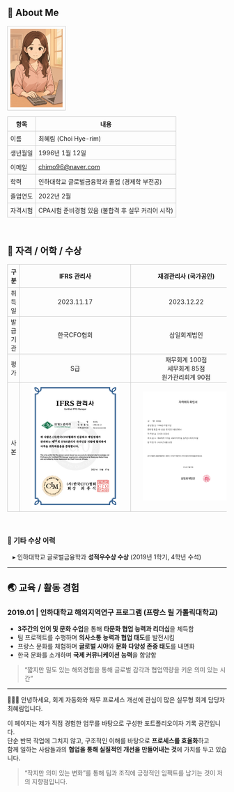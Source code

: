 <h2>👤 About Me</h2>

<!-- 이미지 박스 -->
<div style="border: 1px solid #ccc; width: fit-content; padding: 6px; margin-bottom: 10px;">
  <img src="https://raw.githubusercontent.com/Rina-96/portfolio-accountant/main/01_Profile/assets/profile_accounting.png" 
       alt="프로필 이미지" 
       style="width: 120px; height: auto; display: block;">
</div>

<!-- 정보 표 -->
<table style="border-collapse: collapse; font-size: 14px;">
  <tr>
    <th style="border: 1px solid #ccc; padding: 6px;">항목</th>
    <th style="border: 1px solid #ccc; padding: 6px;">내용</th>
  </tr>
  <tr>
    <td style="border: 1px solid #ccc; padding: 6px;">이름</td>
    <td style="border: 1px solid #ccc; padding: 6px;">최혜림 (Choi Hye-rim)</td>
  </tr>
  <tr>
    <td style="border: 1px solid #ccc; padding: 6px;">생년월일</td>
    <td style="border: 1px solid #ccc; padding: 6px;">1996년 1월 12일</td>
  </tr>
  <tr>
    <td style="border: 1px solid #ccc; padding: 6px;">이메일</td>
    <td style="border: 1px solid #ccc; padding: 6px;">
      <a href="mailto:chimo96@naver.com">chimo96@naver.com</a>
    </td>
  </tr>
  <tr>
    <td style="border: 1px solid #ccc; padding: 6px;">학력</td>
    <td style="border: 1px solid #ccc; padding: 6px;">
      인하대학교 글로벌금융학과 졸업 (경제학 부전공)
    </td>
  </tr>
  <tr>
    <td style="border: 1px solid #ccc; padding: 6px;">졸업연도</td>
    <td style="border: 1px solid #ccc; padding: 6px;">2022년 2월</td>
  </tr>
  <tr>
    <td style="border: 1px solid #ccc; padding: 6px;">자격시험</td>
    <td style="border: 1px solid #ccc; padding: 6px;">
      CPA시험 준비경험 있음 (불합격 후 실무 커리어 시작)
    </td>
  </tr>
</table>



<br/>

<h2>📄 자격 / 어학 / 수상</h2>

<table style="border-collapse: collapse; width: 100%; font-size: 14px; text-align: center;">
  <thead>
    <tr>
      <th style="border: 1px solid #ccc; padding: 6px;">구분</th>
      <th style="border: 1px solid #ccc; padding: 6px; min-width: 220px;">IFRS 관리사</th>
      <th style="border: 1px solid #ccc; padding: 6px; min-width: 220px;">재경관리사 (국가공인)</th>
    </tr>
  </thead>
  <tbody>
    <tr>
      <td style="border: 1px solid #ccc;">취득일</td>
      <td style="border: 1px solid #ccc;">2023.11.17</td>
      <td style="border: 1px solid #ccc;">2023.12.22</td>
    </tr>
    <tr>
      <td style="border: 1px solid #ccc;">발급기관</td>
      <td style="border: 1px solid #ccc;">한국CFO협회</td>
      <td style="border: 1px solid #ccc;">삼일회계법인</td>
    </tr>
    <tr>
      <td style="border: 1px solid #ccc;">평가</td>
      <td style="border: 1px solid #ccc;">S급</td>
      <td style="border: 1px solid #ccc;">
        재무회계 100점<br>
        세무회계 85점<br>
        원가관리회계 90점
      </td>
    </tr>
    <tr>
  <td style="border: 1px solid #ccc;">사본</td>
  <td style="border: 1px solid #ccc; min-width: 240px;">
    <img src="./assets/cert_ifrs.png" width="200">
  </td>
  <td style="border: 1px solid #ccc; min-width: 240px;">
    <img src="./assets/cert_finance.png" width="200">
  </td>
</tr>
</tbody>
</table>


<br/>

<h3 style="text-align: left; font-size: 16px;">📌 기타 수상 이력</h3>

<div style="padding-left: 12px; font-size: 14px;">
  ▸ 인하대학교 글로벌금융학과 <strong>성적우수상 수상</strong> (2019년 1학기, 4학년 수석)
</div>

</div>

  

---
## 🌏 교육 / 활동 경험

### **2019.01 | 인하대학교 해외지역연구 프로그램 (프랑스 릴 가톨릭대학교)**

- **3주간의 언어 및 문화 수업**을 통해 **타문화 협업 능력과 리더십**을 체득함  
- 팀 프로젝트를 수행하며 **의사소통 능력과 협업 태도**를 발전시킴  
- 프랑스 문화를 체험하며 **글로벌 시야**와 **문화 다양성 존중 태도**를 내면화  
- 한국 문화를 소개하며 **국제 커뮤니케이션 능력**을 함양함

> “짧지만 밀도 있는 해외경험을 통해 글로벌 감각과 협업역량을 키운 의미 있는 시간”

---

👩🏻‍💻 안녕하세요, 회계 자동화와 재무 프로세스 개선에 관심이 많은 실무형 회계 담당자 최혜림입니다.

이 페이지는 제가 직접 경험한 업무를 바탕으로 구성한 포트폴리오이자 기록 공간입니다.  
단순 반복 작업에 그치지 않고, 구조적인 이해를 바탕으로 **프로세스를 효율화**하고  
함께 일하는 사람들과의 **협업을 통해 실질적인 개선을 만들어내는 것**에 가치를 두고 있습니다.

> “작지만 의미 있는 변화”를 통해 팀과 조직에 긍정적인 임팩트를 남기는 것이 저의 지향점입니다.

